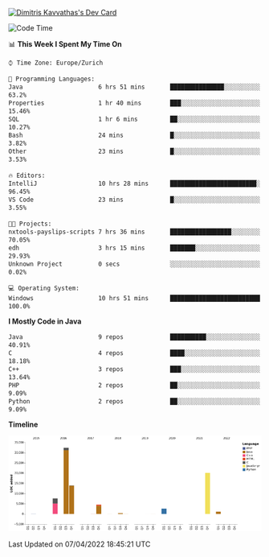 <a href="https://app.daily.dev/JimR21"><img src="https://api.daily.dev/devcards/1a6ea627b9cf4de4a4f1b5f5cac8c85e.png?r=t8i" width="400" alt="Dimitris Kavvathas's Dev Card"/></a>

<!--START_SECTION:waka-->
![Code Time](http://img.shields.io/badge/Code%20Time-3%2C443%20hrs%2039%20mins-blue)

📊 **This Week I Spent My Time On** 

```text
⌚︎ Time Zone: Europe/Zurich

💬 Programming Languages: 
Java                     6 hrs 51 mins       ███████████████░░░░░░░░░░   63.2% 
Properties               1 hr 40 mins        ███░░░░░░░░░░░░░░░░░░░░░░   15.46% 
SQL                      1 hr 6 mins         ██░░░░░░░░░░░░░░░░░░░░░░░   10.27% 
Bash                     24 mins             █░░░░░░░░░░░░░░░░░░░░░░░░   3.82% 
Other                    23 mins             █░░░░░░░░░░░░░░░░░░░░░░░░   3.53%

🔥 Editors: 
IntelliJ                 10 hrs 28 mins      ████████████████████████░   96.45% 
VS Code                  23 mins             █░░░░░░░░░░░░░░░░░░░░░░░░   3.55%

🐱‍💻 Projects: 
nxtools-payslips-scripts 7 hrs 36 mins       █████████████████░░░░░░░░   70.05% 
edh                      3 hrs 15 mins       ███████░░░░░░░░░░░░░░░░░░   29.93% 
Unknown Project          0 secs              ░░░░░░░░░░░░░░░░░░░░░░░░░   0.02%

💻 Operating System: 
Windows                  10 hrs 51 mins      █████████████████████████   100.0%

```

**I Mostly Code in Java** 

```text
Java                     9 repos             ██████████░░░░░░░░░░░░░░░   40.91% 
C                        4 repos             ████░░░░░░░░░░░░░░░░░░░░░   18.18% 
C++                      3 repos             ███░░░░░░░░░░░░░░░░░░░░░░   13.64% 
PHP                      2 repos             ██░░░░░░░░░░░░░░░░░░░░░░░   9.09% 
Python                   2 repos             ██░░░░░░░░░░░░░░░░░░░░░░░   9.09%

```


**Timeline**

![Chart not found](https://raw.githubusercontent.com/JimR21/JimR21/master/charts/bar_graph.png) 


 Last Updated on 07/04/2022 18:45:21 UTC
<!--END_SECTION:waka-->

<!--
**JimR21/JimR21** is a ✨ _special_ ✨ repository because its `README.md` (this file) appears on your GitHub profile.

Here are some ideas to get you started:

- 🔭 I’m currently working on ...
- 🌱 I’m currently learning ...
- 👯 I’m looking to collaborate on ...
- 🤔 I’m looking for help with ...
- 💬 Ask me about ...
- 📫 How to reach me: ...
- 😄 Pronouns: ...
- ⚡ Fun fact: ...
-->
